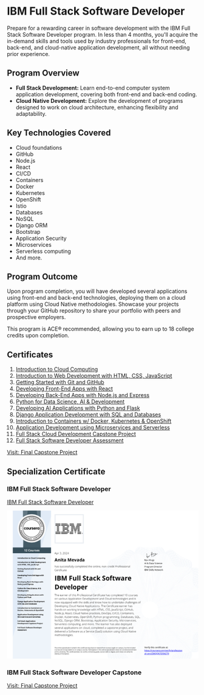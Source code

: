 # IBM Full Stack Software Developer

Prepare for a rewarding career in software development with the IBM Full Stack Software Developer program. In less than 4 months, you'll acquire the in-demand skills and tools used by industry professionals for front-end, back-end, and cloud-native application development, all without needing prior experience.

## Program Overview

- **Full Stack Development:** Learn end-to-end computer system application development, covering both front-end and back-end coding.
- **Cloud Native Development:** Explore the development of programs designed to work on cloud architecture, enhancing flexibility and adaptability.

## Key Technologies Covered

- Cloud foundations
- GitHub
- Node.js
- React
- CI/CD
- Containers
- Docker
- Kubernetes
- OpenShift
- Istio
- Databases
- NoSQL
- Django ORM
- Bootstrap
- Application Security
- Microservices
- Serverless computing
- And more.

## Program Outcome

Upon program completion, you will have developed several applications using front-end and back-end technologies, deploying them on a cloud platform using Cloud Native methodologies. Showcase your projects through your GitHub repository to share your portfolio with peers and prospective employers.

This program is ACE® recommended, allowing you to earn up to 18 college credits upon completion.

## Certificates

1. [Introduction to Cloud Computing](https://coursera.org/share/2f51044fff88654089f83a896ba48066)
2. [Introduction to Web Development with HTML, CSS, JavaScript](https://coursera.org/share/a5ade9ffd140f2a587bbfec348f20d8c)
3. [Getting Started with Git and GitHub](https://coursera.org/share/01e159dc7ddc85cde0b35634c06b79a9)
4. [Developing Front-End Apps with React](https://coursera.org/share/3b7b7f890c9a72d6e2a4d2247f1c4d77)
5. [Developing Back-End Apps with Node.js and Express](https://coursera.org/share/b025f8ddca696d82e1b737480c82b769)
6. [Python for Data Science, AI & Development](https://coursera.org/share/577c9bcf07459df260d54cce8f09469f)
7. [Developing AI Applications with Python and Flask](https://coursera.org/share/f4ce59c0d68e4569056faaf2fdb4c256)
8. [Django Application Development with SQL and Databases](https://coursera.org/share/47d8c39642888094ad458b5e44a3c9f3)
9. [Introduction to Containers w/ Docker, Kubernetes & OpenShift](https://coursera.org/share/cfa7b88b913e4a8446b9dc706c0802b0)
10. [Application Development using Microservices and Serverless](https://coursera.org/share/f3afa1bb51633c8b8d87e56dae1e9983)
11. [Full Stack Cloud Development Capstone Project](https://coursera.org/share/6b0e151042ad507015e50f4484649144)
12. [Full Stack Software Developer Assessment](https://coursera.org/share/f51f0b608da3bbd44f469adb32a5c637)

[Visit: Final Capstone Project](https://github.com/AnitaMevada/xrwvm-fullstack_developer_capstone.git)

## Specialization Certificate

### IBM Full Stack Software Developer

[IBM Full Stack Software Developer](https://coursera.org/share/d3352bc5c9314c9951118a03cc5ce184)

![IBM Full Stack Software Developer Certificate](./IBM%20Full%20Stack%20Software.png)

### IBM Full Stack Software Developer Capstone

[Visit: Final Capstone Project](https://github.com/AnitaMevada/xrwvm-fullstack_developer_capstone.git)

